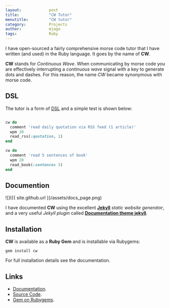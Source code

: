 ```yaml
---
layout:            post
title:             "CW Tutor"
menutitle:         "CW tutor"
category:          Projects
author:            mjago
tags:              Ruby
---
```


I have open-sourced a fairly comprehensive morse code tutor that I have written (and used) in the Ruby language. It goes by the name of **CW**.

**CW** stands for _Continuous Wave_. When communicating by morse code you are effectively interrupting a _continuous wave_ signal with a key to generate dots and dashes. For this reason, the name _CW_ became synonymous with morse code.

## DSL

The tutor is a form of [DSL](https://en.wikipedia.org/wiki/Domain-specific_language) and a simple test is shown below:

```ruby

cw do
  comment 'read daily quotation via RSS feed (1 article)'
  wpm 20
  read_rss(:quotation, 1)
end

cw do
  comment 'read 5 sentences of book'
  wpm 20
  read_book(:sentences 5)
end

```

## Documention

   ![]({{ site.github.url }}/assets/docs_page.png)

I have documented **CW** using the excellent [**Jekyll**](https://jekyllrb.com) _static website generator_, and a very useful _Jekyll plugin_ called [**Documentation theme jekyll**](https://github.com/tomjohnson1492/documentation-theme-jekyll).

## Installation

**CW** is available as a **Ruby Gem** and is installable via Rubygems:

```shell
gem install cw
```
For full installation details see the documentation.

## Links

- [Documentation](http://mjago.github.io/CW/).
- [Source Code](http://github.com/mjago/cw/).
- [Gem on Rubygems](https://rubygems.org/gems/cw/).
